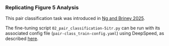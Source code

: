### Replicating Figure 5 Analysis
This pair classification task was introduced in [Ng and Briney 2025](https://doi.org/10.1016/j.patter.2025.101239).

The fine-tuning script `02_pair_classification-5itr.py` can be run with its associated config file (`pair-class_train-config.yaml`) using DeepSpeed, as described [here](https://github.com/brineylab/deepspeed/tree/main).

